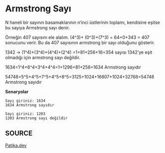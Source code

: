 # Armstrong Sayı

N haneli bir sayının basamaklarının n’inci üstlerinin toplamı, kendisine eşitse bu sayıya Armstrong sayı denir.

Örneğin 407 sayısını ele alalım. (4^3)+ (0^3)+(7^3) = 64+0+343 = 407 sonucunu verir. Bu da 407 sayısının armstrong bir sayı olduğunu gösterir.

1342 -> (1^4)+(3^4)+(4^4)+(2^4) =1+81+256+16=354 sayısı 1342’ye eşit olmadığı için armstrong sayı değildir.

1634=1^4+6^4+3^4+4^4=1+1296+81+256=1634 Armstrong sayıdır

54748=5^5+4^5+7^5+4^5+8^5=3125+1024+16807+1024+32768=54748 Armstrong sayıdır

**Senaryolar**

```
Sayı giriniz: 1634
1634 Armstrong sayıdır

```

```
Sayı giriniz: 1203
1203 Armstrong sayı değildir

```

## SOURCE
[Patika.dev](https://www.patika.dev/tr)